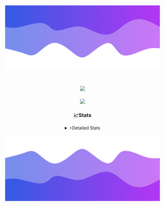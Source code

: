 ![Header](./header.png)
<div align="center">

<h1 align="center">
  <a href="https://git.io/typing-svg">
    <img src="https://readme-typing-svg.herokuapp.com/?lines=Hello,+There!+%F0%9F%91%8B;This+is+chicho.;Owner+on+Ocean;&center=true&size=25">
  </a>
</h1>
  
<p align="center">
  <img src="https://lanyard.cnrad.dev/api/852683595378196480" />
</p>

### 📈Stats
<details>
    <summary> ⚡Detailed Stats</summary>
    <br/>

<!--START_SECTION:waka-->
![Code Time](http://img.shields.io/badge/Code%20Time-596%20hrs%2032%20mins-blue)

![Profile Views](http://img.shields.io/badge/Profile%20Views-1-blue)

**🐱 My GitHub Data** 

> 📦 44.1 kB Used in GitHub's Storage 
 > 
> 🏆 0 Contributions in the Year 2024
 > 
> 🚫 Not Opted to Hire
 > 
> 📜 13 Public Repositories 
 > 
> 🔑 7 Private Repositories 
 > 
**I'm a Night 🦉** 

```text
🌞 Morning                17 commits          █░░░░░░░░░░░░░░░░░░░░░░░░   04.78 % 
🌆 Daytime                40 commits          ███░░░░░░░░░░░░░░░░░░░░░░   11.24 % 
🌃 Evening                156 commits         ███████████░░░░░░░░░░░░░░   43.82 % 
🌙 Night                  143 commits         ██████████░░░░░░░░░░░░░░░   40.17 % 
```
📅 **I'm Most Productive on Tuesday** 

```text
Monday                   19 commits          █░░░░░░░░░░░░░░░░░░░░░░░░   05.34 % 
Tuesday                  103 commits         ███████░░░░░░░░░░░░░░░░░░   28.93 % 
Wednesday                63 commits          ████░░░░░░░░░░░░░░░░░░░░░   17.70 % 
Thursday                 48 commits          ███░░░░░░░░░░░░░░░░░░░░░░   13.48 % 
Friday                   41 commits          ███░░░░░░░░░░░░░░░░░░░░░░   11.52 % 
Saturday                 31 commits          ██░░░░░░░░░░░░░░░░░░░░░░░   08.71 % 
Sunday                   51 commits          ████░░░░░░░░░░░░░░░░░░░░░   14.33 % 
```


📊 **This Week I Spent My Time On** 

```text
🕑︎ Time Zone: America/Argentina/Buenos_Aires

💬 Programming Languages: 
Python                   2 hrs 44 mins       ███████████░░░░░░░░░░░░░░   44.42 % 
JavaScript               2 hrs 40 mins       ███████████░░░░░░░░░░░░░░   43.54 % 
HTML                     36 mins             ██░░░░░░░░░░░░░░░░░░░░░░░   09.88 % 
Text                     4 mins              ░░░░░░░░░░░░░░░░░░░░░░░░░   01.20 % 
Other                    2 mins              ░░░░░░░░░░░░░░░░░░░░░░░░░   00.79 % 

🔥 Editors: 
VS Code                  6 hrs 9 mins        █████████████████████████   100.00 % 

🐱‍💻 Projects: 
Unknown Project          4 hrs 32 mins       ██████████████████░░░░░░░   73.70 % 
Backend                  1 hr 37 mins        ███████░░░░░░░░░░░░░░░░░░   26.30 % 

💻 Operating System: 
Windows                  6 hrs 9 mins        █████████████████████████   100.00 % 
```

**I Mostly Code in JavaScript** 

```text
JavaScript               10 repos            ████████░░░░░░░░░░░░░░░░░   33.33 % 
HTML                     5 repos             ████░░░░░░░░░░░░░░░░░░░░░   16.67 % 
CSS                      4 repos             ███░░░░░░░░░░░░░░░░░░░░░░   13.33 % 
C#                       2 repos             ██░░░░░░░░░░░░░░░░░░░░░░░   06.67 % 
Batchfile                1 repo              █░░░░░░░░░░░░░░░░░░░░░░░░   03.33 % 
```




 Last Updated on 02/01/2024 16:14:27 UTC
<!--END_SECTION:waka-->
</details>

![Footer](./footer.png)
